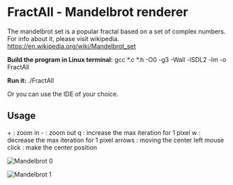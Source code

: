 <h1>FractAll - Mandelbrot renderer</h1>

The mandelbrot set is a popular fractal based on a set of complex numbers.
For info about it, please visit wikipedia.
https://en.wikipedia.org/wiki/Mandelbrot_set

<b>Build the program in Linux terminal:</b>
gcc *.c *.h -O0 -g3 -Wall -lSDL2 -lm -o FractAll

<b>Run it:</b>
./FractAll

Or you can use the IDE of your choice.

<h2>Usage</h2>
+ : zoom in
- : zoom out
q : increase the max iteration for 1 pixel
w : decrease the max iteration for 1 pixel
arrows : moving the center
left mouse click : make the center position

![Mandelbrot 0](http://i.imgur.com/HPrjmCJ.jpg)

![Mandelbrot 1](http://i.imgur.com/k2FtoFf.png)
